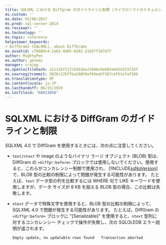 ```yaml
---
title: SQLXML における Diffgram のガイドラインと制限 |マイクロソフトのドキュメント
ms.custom: ''
ms.date: 03/06/2017
ms.prod: sql-server-2014
ms.reviewer: ''
ms.technology: ''
ms.topic: reference
helpviewer_keywords:
- DiffGrams [SQLXML], about DiffGrams
ms.assetid: cf8689c4-2a63-4d05-b202-21b5ff187d7f
author: MightyPen
ms.author: genemi
manager: craigg
ms.openlocfilehash: a1113bf11fcb3b1be2164bc6e685e6454323f3df
ms.sourcegitcommit: 3026c22b7fba19059a769ea5f367c4f51efaf286
ms.translationtype: MT
ms.contentlocale: ja-JP
ms.lasthandoff: 06/15/2019
ms.locfileid: "66013058"
---
```

# <a name="guidelines-and-limitations-of-diffgrams-in-sqlxml"></a>SQLXML における DiffGram のガイドラインと制限
  SQLXML 4.0 で DiffGram を使用するときには、次の点に注意してください。  
  
-   `text/ntext` や image のようなバイナリ ラージ オブジェクト (BLOB) 型は、DiffGram の `<diffgr:before>` ブロックでは使用しないでください。使用すると、これらがコンカレンシー制御で使用され、 [!INCLUDE[ssNoVersion](../../../includes/ssnoversion-md.md)] で、BLOB 型の比較の制限によって問題が発生する可能性があります。 たとえば、`text` データ型の列を比較するには WHERE 句で LIKE キーワードを使用しますが、データ サイズが 8 KB を超える BLOB 型の場合、この比較は失敗します。  
  
-   `ntext` データで特殊文字を使用すると、BLOB 型の比較の制限によって、SQLXML 4.0 で問題が発生する可能性があります。 たとえば、DiffGram の `<diffgr:before>` ブロックに "[Serializable]" を使用すると、`ntext` 型列に対するコンカレンシー チェックで操作が失敗し、次の SQLOLEDB エラー説明が返されます。  
  
    ```  
    Empty update, no updatable rows found   Transaction aborted  
    ```  
  
  
